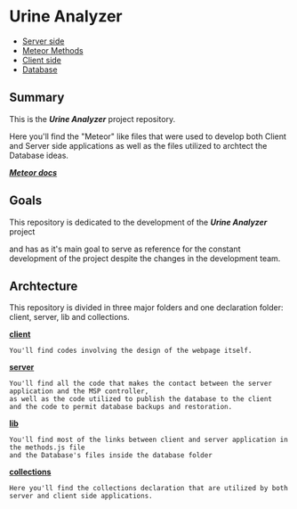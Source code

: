 # Urine Analyzer
  - [Server side][server]
  - [Meteor Methods][lib]
  - [Client side][client]
  - [Database][database]

## Summary
  This is the **_Urine Analyzer_** project repository. 
  
  Here you'll find the "Meteor" like files that were used to develop both Client and Server side applications
  as well as the files utilized to archtect the Database ideas.
  
  [**_Meteor docs_**](http://docs.meteor.com/#/basic/)
  
## Goals
  This repository is dedicated to the development of the **_Urine Analyzer_** project
  
  and has as it's main goal to serve as reference for the constant development of the project despite
  the changes in the development team.
  
## Archtecture
   This repository is divided in three major folders and one declaration folder: client, server, lib and collections.
  
  [**client**][client]
  >
    You'll find codes involving the design of the webpage itself.
  
  [**server**][server]
  >
    You'll find all the code that makes the contact between the server application and the MSP controller,
    as well as the code utilized to publish the database to the client 
    and the code to permit database backups and restoration.
  
  [**lib**][lib]
  >
    You'll find most of the links between client and server application in the methods.js file
    and the Database's files inside the database folder
  
  [**collections**](./collections/collections.js)
  >
    Here you'll find the collections declaration that are utilized by both server and client side applications.
  
[server]:./server
[lib]:./lib
[client]:./client
[database]:./lib/database
